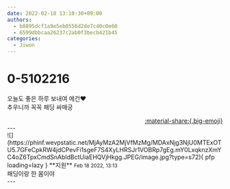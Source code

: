 ```yaml
---
date: 2022-02-18 13:10:30+09:00
authors:
  - b8895dcf1a9e5eb0556d2de7c40c0e60
  - 6599dbbcaa26237c2ab0f3becb421b45
categories:
  - Jiwon
---
```


# 0-5102216

<div class="post-container" markdown="1">
<div class="content-container md-sidebar__scrollwrap" markdown="1">

오늘도 좋은 하루 보내여 메건❤<br>추우니까 꼭꼭 패딩 싸매궁

</div>
</div>

<div style="text-align: right;" markdown="1">
<a href="https://weverse.io/fromis9/fanpost/0-5102216" style="text-align: right;">:material-share:{.big-emoji}</a>
</div>
---

<div class="comments-container md-sidebar__scrollwrap" markdown="1">
<div class="comment" markdown="1">
<div class='id-container' markdown="1">
![](https://phinf.wevpstatic.net/MjAyMzA2MjVfMzMg/MDAxNjg3NjU0MTExOTU5.7GFeCpkRW4jdCPevFi1sgeF7S4XyLHRSJr1VOBRp7gEg.mY0LxqknzXmYC4oZ6TpxCmdSnAbldBctUiaEHQVjHkgg.JPEG/image.jpg?type=s72){ pfp loading=lazy }
**<span class="artist">지원</span>** <small>Feb 18 2022, 13:13</small><br>
</div>
<div class='comment-body' markdown="1">
패딩이랑 한 몸이야
</div>
</div>
</div>
---
